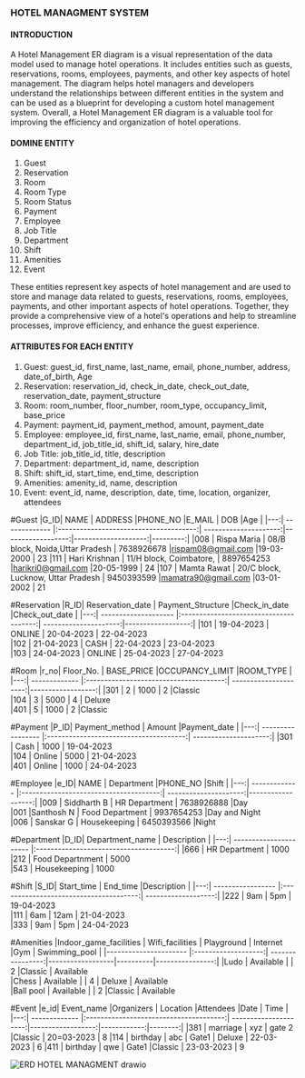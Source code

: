 ### HOTEL MANAGMENT SYSTEM
#### INTRODUCTION
A Hotel Management ER diagram is a visual representation of the data model used to manage hotel operations. It includes entities such as guests, reservations, rooms, employees, payments, and other key aspects of hotel management. The diagram helps hotel managers and developers understand the relationships between different entities in the system and can be used as a blueprint for developing a custom hotel management system. Overall, a Hotel Management ER diagram is a valuable tool for improving the efficiency and organization of hotel operations.

#### DOMINE ENTITY
1. Guest
2. Reservation
3. Room
4. Room Type
5. Room Status
6. Payment
7. Employee
8. Job Title
9. Department
10. Shift
11. Amenities
12. Event

These entities represent key aspects of hotel management and are used to store and manage data related to guests, reservations, rooms, employees, payments, and other important aspects of hotel operations. Together, they provide a comprehensive view of a hotel's operations and help to streamline processes, improve efficiency, and enhance the guest experience.

#### ATTRIBUTES FOR EACH ENTITY
1. Guest: guest_id, first_name, last_name, email, phone_number, address, date_of_birth, Age 
2. Reservation: reservation_id, check_in_date, check_out_date, reservation_date, payment_structure
3. Room:  room_number, floor_number, room_type, occupancy_limit, base_price
4. Payment: payment_id, payment_method, amount, payment_date
5. Employee: employee_id, first_name, last_name, email, phone_number, department_id, job_title_id, shift_id, salary, hire_date
8. Job Title: job_title_id, title, description
9. Department: department_id, name, description
10. Shift: shift_id, start_time, end_time, description
11. Amenities: amenity_id, name, description
12. Event: event_id, name, description, date, time, location, organizer, attendees

#Guest
|G_ID| NAME          | ADDRESS                                |PHONE_NO               |E_MAIL                  | DOB            |Age       |
|---:| ------------- |:--------------------------------------:| ---------------------:|------------------:|--------------------:|---------:|
|008 | Rispa Maria   | 08/B block, Noida,Uttar Pradesh        | 7638926678            |rispam08@gmail.com      |19-03-2000      | 23
|111 | Hari Krishnan | 11/H block, Coimbatore,                | 8897654253            |harikri0@gmail.com      |20-05-1999      | 24
|107 | Mamta Rawat   | 20/C block, Lucknow, Uttar Pradesh     | 9450393599            |mamatra90@gmail.com     |03-01-2002      | 21


#Reservation
|R_ID| Reservation_date     | Payment_Structure                      |Check_in_date          |Check_out_date     | 
|---:| -------------------- |:--------------------------------------:| ---------------------:|------------------:|
|101 | 19-04-2023           | ONLINE                                 | 20-04-2023            | 22-04-2023     
|102 | 21-04-2023           | CASH                                   | 22-04-2023            | 23-04-2023    
|103 | 24-04-2023           | ONLINE                                 | 25-04-2023            | 27-04-2023     


#Room
|r_no| Floor_No.     | BASE_PRICE                             |OCCUPANCY_LIMIT        |ROOM_TYPE          | 
|---:| ------------- |:--------------------------------------:| ---------------------:|------------------:|
|301 | 2             | 1000                                   | 2                     |Classic     
|104 | 3             | 5000                                   | 4                     |  Deluxe   
|401 | 5             | 1000                                   | 2                     |Classic     


#Payment
|P_ID| Payment_method    | Amount                                 |Payment_date           |
|---:| ----------------- |:--------------------------------------:| ---------------------:|
|301 | Cash              | 1000                                   | 19-04-2023                      
|104 | Online            | 5000                                   | 21-04-2023                     
|401 | Online            | 1000                                   | 24-04-2023                        



#Employee
|e_ID| NAME          | Department                             |PHONE_NO               |Shift              |
|---:| ------------- |:--------------------------------------:| ---------------------:|------------------:|
|009 | Siddharth B   | HR Department                          | 7638926888            |Day   
|001 |Santhosh N     | Food Department                        | 9937654253            |Day and Night  
|006 | Sanskar G     | Housekeeping                           | 6450393566            |Night    


#Department
|D_ID| Department_name        | Description                            |
|---:| ---------------------- |:--------------------------------------:| 
|666 | HR Department          | 1000                                                        
|212 | Food Departnment       | 5000                                                     
|543 | Housekeeping           | 1000                                   


#Shift
|S_ID| Start_time        | End_time                               |Description          |
|---:| ----------------- |:--------------------------------------:| -------------------:|
|222 | 9am               | 5pm                                    | 19-04-2023                      
|111 | 6am               | 12am                                   | 21-04-2023                     
|333 | 9am               | 5pm                                    | 24-04-2023                        


#Amenities 
|Indoor_game_facilities | Wifi_facilities     | Playground       | Internet         |Gym       | Swimming_pool   |
|---------------------- |:-------------------:| ----------------:|------------------|----------|----------------:|
|Ludo                   | Available           |                  | 2                |Classic   | Available  
|Chess                  | Available           |                  | 4                |  Deluxe  | Available   
|Ball pool              | Available           |                  | 2                |Classic   | Available    


#Event
|e_id| Event_name    |Organizers                              | Location              |Attendees          |Date         | Time   |
|---:| ------------- |:--------------------------------------:| ---------------------:|------------------:|------------:|--------:|
|381 | marriage      | xyz                                    | gate 2                |Classic            | 20=03-2023  | 8
|114 | birthday      | abc                                    | Gate1                 |  Deluxe           | 22-03-2023  | 6
|411 | birthday      | qwe                                    | Gate1                 |Classic            |  23-03-2023 | 9





![ERD HOTEL MANAGMENT drawio](https://user-images.githubusercontent.com/125997577/234342409-9450b7c4-b5bb-43bc-b5f3-ef28df8cb43d.png)

